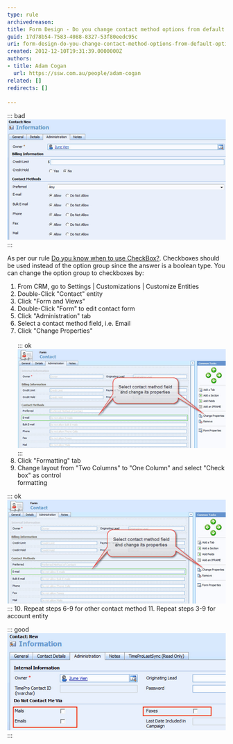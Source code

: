 ```yaml
---
type: rule
archivedreason: 
title: Form Design - Do you change contact method options from default option group to checkboxes?
guid: 17d78b54-7583-4088-8327-53f80eedc95c
uri: form-design-do-you-change-contact-method-options-from-default-option-group-to-checkboxes
created: 2012-12-10T19:31:39.0000000Z
authors:
- title: Adam Cogan
  url: https://ssw.com.au/people/adam-cogan
related: []
redirects: []

---
```


::: bad  
![Figure: Bad Example - By default CRM uses option group for contact's and account's             contact methods.](CRMContactMethods.jpg)  
:::

<!--endintro-->

As per our rule [Do you know when to use CheckBox?](http://www.ssw.com.au/SSW/standards/rules/RulesToBetterInterfacesEdit.aspx#UseCheckBox). Checkboxes should be used instead of the           option group since the answer is a boolean type. You can change the option group           to checkboxes by:

1. From CRM, go to Settings | Customizations | Customize Entities
2. Double-Click "Contact" entity
3. Click "Form and Views"
4. Double-Click "Form" to edit contact form
5. Click "Administration" tab
6. Select a contact method field, i.e. Email
7. Click "Change Properties"<br>            
::: ok  
![Figure: Select and change the email field's properties.](CRMChangeContactMethodsFieldProperties.jpg)  
:::
8. Click "Formatting" tab
9. Change layout from "Two Columns" to "One Column" and select "Check box" as control<br>            formatting

::: ok
![Figure: Change layout and control formatting of email field to one column type and<br>              check box.](CRMChangeContactMethodsFieldProperties.jpg)
:::
10. Repeat steps 6-9 for other contact method
11. Repeat steps 3-9 for account entity


::: good  
![Figure: Good example - Checkboxes are used for contact methods because they're clear             and simple.](CRMContactMethodsWithCheckboxes.jpg)  
:::
